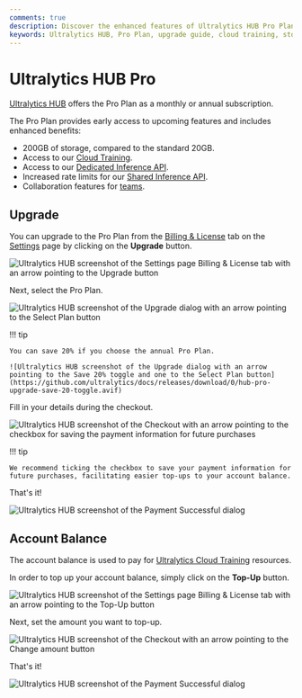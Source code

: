 ```yaml
---
comments: true
description: Discover the enhanced features of Ultralytics HUB Pro Plan including 200GB storage, cloud training, and more. Learn how to upgrade and manage your account balance.
keywords: Ultralytics HUB, Pro Plan, upgrade guide, cloud training, storage, inference API, team collaboration, account balance
---
```


# Ultralytics HUB Pro

[Ultralytics HUB](https://www.ultralytics.com/hub) offers the Pro Plan as a monthly or annual subscription.

The Pro Plan provides early access to upcoming features and includes enhanced benefits:

- 200GB of storage, compared to the standard 20GB.
- Access to our [Cloud Training](./cloud-training.md).
- Access to our [Dedicated Inference API](./inference-api.md#dedicated-inference-api).
- Increased rate limits for our [Shared Inference API](./inference-api.md#shared-inference-api).
- Collaboration features for [teams](./teams.md).

## Upgrade

You can upgrade to the Pro Plan from the [Billing & License](https://hub.ultralytics.com/settings?tab=billing) tab on the [Settings](https://hub.ultralytics.com/settings) page by clicking on the **Upgrade** button.

![Ultralytics HUB screenshot of the Settings page Billing & License tab with an arrow pointing to the Upgrade button](https://github.com/ultralytics/docs/releases/download/0/ultralytics-hub-settings-upgrade-button.avif)

Next, select the Pro Plan.

![Ultralytics HUB screenshot of the Upgrade dialog with an arrow pointing to the Select Plan button](https://github.com/ultralytics/docs/releases/download/0/hub-pro-upgrade-select-plan.avif)

!!! tip

    You can save 20% if you choose the annual Pro Plan.

    ![Ultralytics HUB screenshot of the Upgrade dialog with an arrow pointing to the Save 20% toggle and one to the Select Plan button](https://github.com/ultralytics/docs/releases/download/0/hub-pro-upgrade-save-20-toggle.avif)

Fill in your details during the checkout.

![Ultralytics HUB screenshot of the Checkout with an arrow pointing to the checkbox for saving the payment information for future purchases](https://github.com/ultralytics/docs/releases/download/0/hub-pro-upgrade-save-payment-info.avif)

!!! tip

    We recommend ticking the checkbox to save your payment information for future purchases, facilitating easier top-ups to your account balance.

That's it!

![Ultralytics HUB screenshot of the Payment Successful dialog](https://github.com/ultralytics/docs/releases/download/0/payment-successful-dialog.avif)

## Account Balance

The account balance is used to pay for [Ultralytics Cloud Training](./cloud-training.md) resources.

In order to top up your account balance, simply click on the **Top-Up** button.

![Ultralytics HUB screenshot of the Settings page Billing & License tab with an arrow pointing to the Top-Up button](https://github.com/ultralytics/docs/releases/download/0/hub-pro-account-balance-top-up-button.avif)

Next, set the amount you want to top-up.

![Ultralytics HUB screenshot of the Checkout with an arrow pointing to the Change amount button](https://github.com/ultralytics/docs/releases/download/0/hub-pro-account-balance-change-amount.avif)

That's it!

![Ultralytics HUB screenshot of the Payment Successful dialog](https://github.com/ultralytics/docs/releases/download/0/payment-successful-dialog-1.avif)
